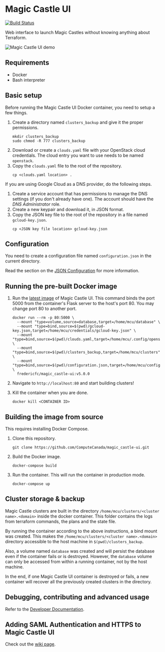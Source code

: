 # Magic Castle UI

[![Build Status](https://travis-ci.com/ComputeCanada/magic_castle-ui.svg?branch=master)](https://travis-ci.com/ComputeCanada/magic_castle-ui)

Web interface to launch Magic Castles without knowing anything about Terraform.

![Magic Castle UI demo](./demo/demo.gif)

## Requirements

- Docker
- Bash interpreter

## Basic setup

Before running the Magic Castle UI Docker container, you need to setup a few things.

1. Create a directory named `clusters_backup` and give it the proper permissions.
   ```
   mkdir clusters_backup
   sudo chmod -R 777 clusters_backup
   ```
2. Download or create a `clouds.yaml` file with your OpenStack cloud credentials. The cloud entry you want to use needs to be named `openstack`.
3. Copy the `clouds.yaml` file to the root of the repository.
   ```
   cp <clouds.yaml location> .
   ```

If you are using Google Cloud as a DNS provider, do the following steps.

1. Create a service account that has permissions to manage the DNS settings (if you don't already have one). The account should have the _DNS Administrator_ role.
2. Create a new keypair and download it, in JSON format.
3. Copy the JSON key file to the root of the repository in a file named `gcloud-key.json`.
   ```
   cp <JSON key file location> gcloud-key.json
   ```

## Configuration

You need to create a configuration file named `configuration.json` in the current directory.

Read the section on the [JSON Configuration](./docs/configuration.md) for more information.

## Running the pre-built Docker image

1. Run the [latest image](https://hub.docker.com/repository/docker/fredericfc/magic_castle-ui) of Magic Castle UI. This command binds the port 5000 from the container's Flask server to the host's port 80. You may change port 80 to another port.

   ```shell script
   docker run --rm -p 80:5000 \
     --mount "type=volume,source=database,target=/home/mcu/database" \
     --mount "type=bind,source=$(pwd)/gcloud-key.json,target=/home/mcu/credentials/gcloud-key.json" \
     --mount "type=bind,source=$(pwd)/clouds.yaml,target=/home/mcu/.config/openstack/clouds.yaml" \
     --mount "type=bind,source=$(pwd)/clusters_backup,target=/home/mcu/clusters" \
     --mount "type=bind,source=$(pwd)/configuration.json,target=/home/mcu/configuration.json" \
     fredericfc/magic_castle-ui:v5.0.0
   ```

2. Navigate to `http://localhost:80` and start building clusters!
3. Kill the container when you are done.
   ```
   docker kill <CONTAINER ID>
   ```

## Building the image from source

This requires installing Docker Compose.

1. Clone this repository.

   ```shell script
   git clone https://github.com/ComputeCanada/magic_castle-ui.git
   ```

2. Build the Docker image.

   ```shell script
   docker-compose build
   ```

3. Run the container. This will run the container in production mode.
   ```shell script
   docker-compose up
   ```

## Cluster storage & backup

Magic Castle clusters are built in the directory `/home/mcu/clusters/<cluster name>.<domain>` inside the
docker container.
This folder contains the logs from terraform commands, the plans and the state file.

By running the container according to the above instructions, a bind mount was created. This
makes the `/home/mcu/clusters/<cluster name>.<domain>` directory accessible to the host machine in
`$(pwd)/clusters_backup`.

Also, a volume named `database` was created and will persist the database even if the container fails or is destroyed. However, the `database` volume can only be accessed from within a running container, not by the host machine.

In the end, if one Magic Castle UI container is destroyed or fails, a new container will recover all the previously
created clusters in the directory.

## Debugging, contributing and advanced usage

Refer to the [Developer Documentation](./docs/developers.md).

## Adding SAML Authentication and HTTPS to Magic Castle UI

Check out the [wiki page](https://github.com/ComputeCanada/magic_castle-ui/wiki/Adding-SAML-Authentication-and-HTTPS-to-Magic-Castle-UI).
